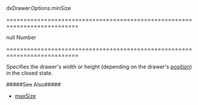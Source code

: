 <!--id-->dxDrawer.Options.minSize<!--/id-->
===========================================================================
<!--default-->null<!--/default-->
<!--type-->Number<!--/type-->
===========================================================================

<!--shortDescription-->
Specifies the drawer's width or height (depending on the drawer's [position](/Documentation/ApiReference/UI_Widgets/dxDrawer/Configuration/#position)) in the closed state. 
<!--/shortDescription-->

<!--fullDescription-->
#####See Also#####
- [maxSize](/Documentation/ApiReference/UI_Widgets/dxDrawer/Configuration/#maxSize)
<!--/fullDescription-->